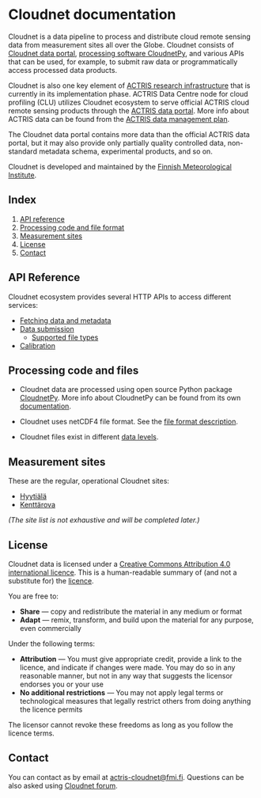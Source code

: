 # Cloudnet documentation

Cloudnet is a data pipeline to process and distribute cloud remote sensing
data from measurement sites all over the Globe. Cloudnet consists of
[Cloudnet data portal](https://cloudnet.fmi.fi),
[processing software CloudnetPy](https://github.com/actris-cloudnet/cloudnetpy),
and various APIs that can be used, for example, to submit raw data or
programmatically access processed data products.

Cloudnet is also one key element of [ACTRIS research infrastructure](https://www.actris.eu/) that is
currently in its implementation phase. ACTRIS Data Centre node
for cloud profiling (CLU) utilizes Cloudnet ecosystem to serve official ACTRIS cloud
remote sensing products through the [ACTRIS data portal](https://actris.nilu.no/).
More info about ACTRIS data can be found from the
[ACTRIS data management plan](https://github.com/actris/data-management-plan/blob/master/DMP/ACTRIS-DMP.md).

The Cloudnet data portal contains more data than the official ACTRIS data portal,
but it may also provide only partially quality controlled data, non-standard metadata
schema, experimental products, and so on.

Cloudnet is developed and maintained by the [Finnish Meteorological Institute](https://en.ilmatieteenlaitos.fi/).

## Index

1. [API reference](#api-reference)
2. [Processing code and file format](#processing-code-and-file-format)
3. [Measurement sites](#measurement-sites)
3. [License](#license)
4. [Contact](#contact)

## API Reference

Cloudnet ecosystem provides several HTTP APIs to access different services:

* [Fetching data and metadata](api/data-portal.md)
* [Data submission](api/data-upload.md)
  * [Supported file types](api/upload-file-types.md)
* [Calibration](api/calibration.md)

## Processing code and files

* Cloudnet data are processed using open source Python package [CloudnetPy](https://github.com/actris-cloudnet/cloudnetpy).
More info about CloudnetPy can be found from its own [documentation](https://cloudnetpy.readthedocs.io/en/latest/?badge=latest).

* Cloudnet uses netCDF4 file format.
See the [file format description](https://cloudnetpy.readthedocs.io/en/latest/fileformat.html).

* Cloudnet files exist in different [data levels](levels.md).


## Measurement sites

These are the regular, operational Cloudnet sites:

* [Hyytiälä](sites/hyytiala.md)
* [Kenttärova](sites/kenttarova.md)

*(The site list is not exhaustive and will be completed later.)*

## License

Cloudnet data is licensed under a [Creative Commons Attribution 4.0 international licence](https://creativecommons.org/licenses/by/4.0).
  This is a human-readable summary of (and not a substitute for) the [licence](https://creativecommons.org/licenses/by/4.0/legalcode).

  You are free to:

  - **Share** — copy and redistribute the material in any medium or format
  - **Adapt** — remix, transform, and build upon the material for any purpose, even commercially

  Under the following terms:

  - **Attribution** — You must give appropriate credit, provide a link to the licence, and indicate if changes were made. You may do so in any reasonable manner, but not in any way that suggests the licensor endorses you or your use
  - **No additional restrictions** — You may not apply legal terms or technological measures that legally restrict others from doing anything the licence permits

  The licensor cannot revoke these freedoms as long as you follow the licence terms.

## Contact

You can contact as by email at [actris-cloudnet@fmi.fi](mailto:actris-cloudnet@fmi.fi). 
Questions can be also asked using [Cloudnet forum](https://forum.cloudnet.fmi.fi).
